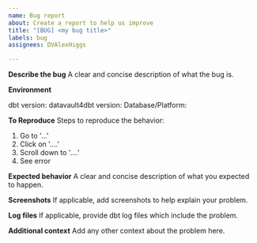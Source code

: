 ```yaml
---
name: Bug report
about: Create a report to help us improve
title: "[BUG] <my bug title>"
labels: bug
assignees: DVAlexHiggs

---
```


**Describe the bug**
A clear and concise description of what the bug is.

**Environment**

dbt version: 
datavault4dbt version: 
Database/Platform:  

**To Reproduce**
Steps to reproduce the behavior:
1. Go to '...'
2. Click on '....'
3. Scroll down to '....'
4. See error

**Expected behavior**
A clear and concise description of what you expected to happen.

**Screenshots**
If applicable, add screenshots to help explain your problem.

**Log files**
If applicable, provide dbt log files which include the problem.

**Additional context**
Add any other context about the problem here.
